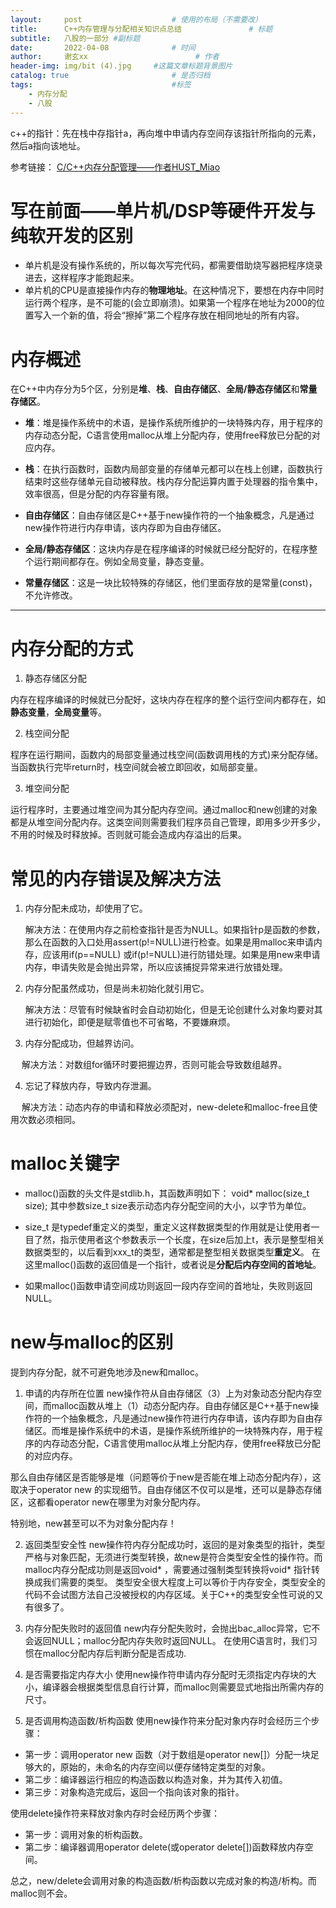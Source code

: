 ```yaml
---
layout:     post   				    # 使用的布局（不需要改）
title:      C++内存管理与分配相关知识点总结				# 标题 
subtitle:   八股的一部分 #副标题
date:       2022-04-08 				# 时间
author:     谢玄xx 						# 作者
header-img: img/bit (4).jpg 	#这篇文章标题背景图片
catalog: true 						# 是否归档
tags:								#标签
    - 内存分配
    - 八股
---
```


c++的指针：先在栈中存指针a，再向堆中申请内存空间存该指针所指向的元素，然后a指向该地址。

参考链接： [C/C++内存分配管理——作者HUST_Miao](https://blog.csdn.net/u010183728/article/details/81629706)

# 写在前面——单片机/DSP等硬件开发与纯软开发的区别

* 单片机是没有操作系统的，所以每次写完代码，都需要借助烧写器把程序烧录进去，这样程序才能跑起来。
* 单片机的CPU是直接操作内存的**物理地址**。在这种情况下，要想在内存中同时运行两个程序，是不可能的(会立即崩溃)。如果第一个程序在地址为2000的位置写入一个新的值，将会“擦掉”第二个程序存放在相同地址的所有内容。

# 内存概述

在C++中内存分为5个区，分别是**堆**、**栈**、**自由存储区**、**全局/静态存储区**和**常量存储区**。

* **堆**：堆是操作系统中的术语，是操作系统所维护的一块特殊内存，用于程序的内存动态分配，C语言使用malloc从堆上分配内存，使用free释放已分配的对应内存。

* **栈**：在执行函数时，函数内局部变量的存储单元都可以在栈上创建，函数执行结束时这些存储单元自动被释放。栈内存分配运算内置于处理器的指令集中，效率很高，但是分配的内存容量有限。

* **自由存储区**：自由存储区是C++基于new操作符的一个抽象概念，凡是通过new操作符进行内存申请，该内存即为自由存储区。

* **全局/静态存储区**：这块内存是在程序编译的时候就已经分配好的，在程序整个运行期间都存在。例如全局变量，静态变量。

* **常量存储区**：这是一块比较特殊的存储区，他们里面存放的是常量(const)，不允许修改。

---------

# 内存分配的方式

1. 静态存储区分配

内存在程序编译的时候就已分配好，这块内存在程序的整个运行空间内都存在，如**静态变量**，**全局变量**等。

2. 栈空间分配

程序在运行期间，函数内的局部变量通过栈空间(函数调用栈的方式)来分配存储。当函数执行完毕return时，栈空间就会被立即回收，如局部变量。

3. 堆空间分配

运行程序时，主要通过堆空间为其分配内存空间。通过malloc和new创建的对象都是从堆空间分配内存。这类空间则需要我们程序员自己管理，即用多少开多少，不用的时候及时释放掉。否则就可能会造成内存溢出的后果。

# 常见的内存错误及解决方法

1. 内存分配未成功，却使用了它。

   解决方法：在使用内存之前检查指针是否为NULL。如果指针p是函数的参数，那么在函数的入口处用assert(p!=NULL)进行检查。如果是用malloc来申请内存，应该用if(p==NULL) 或if(p!=NULL)进行防错处理。如果是用new来申请内存，申请失败是会抛出异常，所以应该捕捉异常来进行放错处理。

2. 内存分配虽然成功，但是尚未初始化就引用它。

   解决方法：尽管有时候缺省时会自动初始化，但是无论创建什么对象均要对其进行初始化，即便是赋零值也不可省略，不要嫌麻烦。

3. 内存分配成功，但越界访问。

　 解决方法：对数组for循环时要把握边界，否则可能会导致数组越界。

4. 忘记了释放内存，导致内存泄漏。

　 解决方法：动态内存的申请和释放必须配对，new-delete和malloc-free且使用次数必须相同。

# malloc关键字

* malloc()函数的头文件是stdlib.h，其函数声明如下：
     void* malloc(size_t size);
其中参数size_t size表示动态内存分配空间的大小，以字节为单位。

* size_t 是typedef重定义的类型，重定义这样数据类型的作用就是让使用者一目了然，指示使用者这个参数表示一个长度，在size后加上t，表示是整型相关数据类型的，以后看到xxx_t的类型，通常都是整型相关数据类型**重定义**。
在这里malloc()函数的返回值是一个指针，或者说是**分配后内存空间的首地址**。

* 如果malloc()函数申请空间成功则返回一段内存空间的首地址，失败则返回NULL。

# new与malloc的区别

提到内存分配，就不可避免地涉及new和malloc。

1. 申请的内存所在位置
new操作符从自由存储区（3）上为对象动态分配内存空间，而malloc函数从堆上（1）动态分配内存。自由存储区是C++基于new操作符的一个抽象概念，凡是通过new操作符进行内存申请，该内存即为自由存储区。而堆是操作系统中的术语，是操作系统所维护的一块特殊内存，用于程序的内存动态分配，C语言使用malloc从堆上分配内存，使用free释放已分配的对应内存。

那么自由存储区是否能够是堆（问题等价于new是否能在堆上动态分配内存），这取决于operator new 的实现细节。自由存储区不仅可以是堆，还可以是静态存储区，这都看operator new在哪里为对象分配内存。

特别地，new甚至可以不为对象分配内存！

2. 返回类型安全性
new操作符内存分配成功时，返回的是对象类型的指针，类型严格与对象匹配，无须进行类型转换，故new是符合类型安全性的操作符。而malloc内存分配成功则是返回void* ，需要通过强制类型转换将void* 指针转换成我们需要的类型。
类型安全很大程度上可以等价于内存安全，类型安全的代码不会试图方法自己没被授权的内存区域。关于C++的类型安全性可说的又有很多了。

3. 内存分配失败时的返回值
new内存分配失败时，会抛出bac_alloc异常，它不会返回NULL；malloc分配内存失败时返回NULL。
在使用C语言时，我们习惯在malloc分配内存后判断分配是否成功.

4. 是否需要指定内存大小
使用new操作符申请内存分配时无须指定内存块的大小，编译器会根据类型信息自行计算，而malloc则需要显式地指出所需内存的尺寸。

5. 是否调用构造函数/析构函数
使用new操作符来分配对象内存时会经历三个步骤：
* 第一步：调用operator new 函数（对于数组是operator new[]）分配一块足够大的，原始的，未命名的内存空间以便存储特定类型的对象。
* 第二步：编译器运行相应的构造函数以构造对象，并为其传入初值。
* 第三步：对象构造完成后，返回一个指向该对象的指针。

使用delete操作符来释放对象内存时会经历两个步骤：
* 第一步：调用对象的析构函数。
* 第二步：编译器调用operator delete(或operator delete[])函数释放内存空间。

总之，new/delete会调用对象的构造函数/析构函数以完成对象的构造/析构。而malloc则不会。

